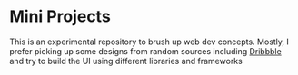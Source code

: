 # Mini Projects

This is an experimental repository to brush up web dev concepts. Mostly, I prefer picking up some designs from random sources including [Dribbble](https://dribbble.com/) and try to build the UI using different libraries and frameworks
